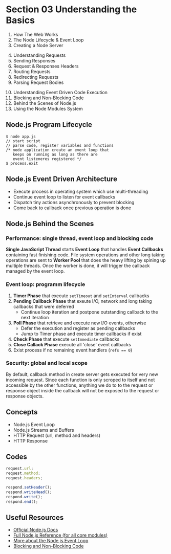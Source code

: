 # Section 03 Understanding the Basics

1. How The Web Works
2. The Node Lifecycle & Event Loop
3. Creating a Node Server
<!--  -->
4. Understanding Requests
5. Sending Responses
6. Request & Responses Headers
7. Routing Requests
8. Redirecting Requests
9. Parsing Request Bodies
<!--  -->
10. Understanding Event Driven Code Execution
11. Blocking and Non-Blocking Code
12. Behind the Scenes of Node.js
13. Using the Node Modules System

## Node.js Program Lifecycle

```shell
$ node app.js
// start script
// parse code, register variables and functions
/* node application create an event loop that
   keeps on running as long as there are
   event listeneres registered */
$ process.exit
```

## Node.js Event Driven Architecture

- Execute process in operating system which use multi-threading
- Continue event loop to listen for event callbacks
- Dispatch tiny actions asynchronously to prevent blocking
- Come back to callback once previous operation is done

## Node.js Behind the Scenes

### Performance: single thread, event loop and blocking code

**Single JavaScript Thread** starts **Event Loop** that handles **Event Callbacks** containing fast finishing code. File system operations and other long taking operations are sent to **Worker Pool** that does the heavy lifting by spining up multiple threads. Once the worker is done, it will trigger the callback managed by the event loop.

### Event loop: programm lifecycle

1. **Timer Phase** that execute `setTimeout` and `setInterval` callbacks
2. **Pending Callback Phase** that exeute I/O, network and long taking callbacks that were deferred
   - Continue loop iteration and postpone outstanding callback to the next iteration
3. **Poll Phase** that retrieve and execute new I/O events, otherwise
   - Defer the execution and register as pending callbacks
   - Jump to Timer phase and execute timer callbacks if exist
4. **Check Phase** that execute `setImmediate` callbacks
5. **Close Callack Phase** execute all 'close' event callbacks
6. Exist process if no remaining event handlers (`refs == 0`)

### Security: global and local scope

By default, callback method in create server gets executed for very new incoming request. Since each function is only scroped to itself and not accessible by the other functions, anything we do to to the request or response object inside the callback will not be exposed to the request or response objects.

## Concepts

- Node.js Event Loop
- Node.js Streams and Buffers
- HTTP Request (url, method and headers)
- HTTP Response

## Codes

```js
request.url;
request.method;
request.headers;
```

```js
respond.setHeader();
respond.writeHead();
respond.write();
respond.end();
```

## Useful Resources

- [Official Node.js Docs](https://nodejs.org/en/docs/guides/)
- [Full Node.js Reference (for all core modules)](https://nodejs.org/dist/latest/docs/api/)
- [More about the Node.js Event Loop](https://nodejs.org/en/docs/guides/event-loop-timers-and-nexttick)
- [Blocking and Non-Blocking Code](https://nodejs.org/en/docs/guides/dont-block-the-event-loop/)
